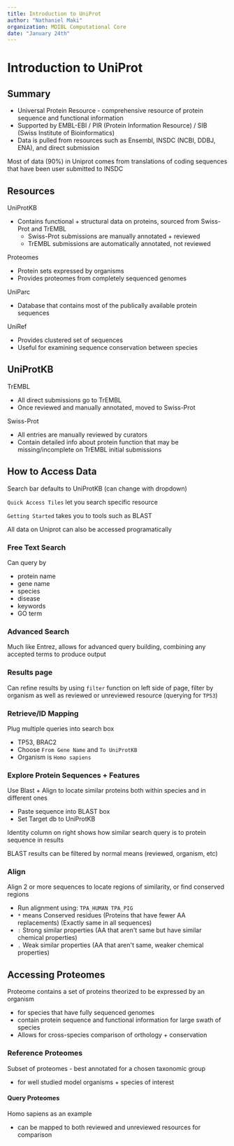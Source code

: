 ```yaml
---
title: Introduction to UniProt
author: "Nathaniel Maki"
organization: MDIBL Computational Core
date: "January 24th"
---
```


# Introduction to UniProt

## Summary

* Universal Protein Resource - comprehensive resource of protein sequence and functional information
* Supported by EMBL-EBI / PIR (Protein Information Resource) / SIB (Swiss Institute of Bioinformatics)
* Data is pulled from resources such as Ensembl, INSDC (NCBI, DDBJ, ENA), and direct submission

Most of data (90%) in Uniprot comes from translations of coding sequences that have been user submitted to INSDC

## Resources

UniProtKB
* Contains functional + structural data on proteins, sourced from Swiss-Prot and TrEMBL
  * Swiss-Prot submissions are manually annotated + reviewed
  * TrEMBL submissions are automatically annotated, not reviewed

Proteomes
* Protein sets expressed by organisms
* Provides proteomes from completely sequenced genomes

UniParc
* Database that contains most of the publically available protein sequences

UniRef
* Provides clustered set of sequences
* Useful for examining sequence conservation between species

## UniProtKB

TrEMBL
* All direct submissions go to TrEMBL
* Once reviewed and manually annotated, moved to Swiss-Prot

Swiss-Prot
* All entries are manually reviewed by curators
* Contain detailed info about protein function that may be missing/incomplete on TrEMBL initial submissions

## How to Access Data

Search bar defaults to UniProtKB (can change with dropdown)

`Quick Access Tiles` let you search specific resource

`Getting Started` takes you to tools such as BLAST

All data on Uniprot can also be accessed programatically

### Free Text Search
Can query by
* protein name
* gene name
* species
* disease
* keywords
* GO term

### Advanced Search
Much like Entrez, allows for advanced query building, combining any accepted terms to produce output

### Results page
Can refine results by using `filter` function on left side of page, filter by organism as well as reviewed or unreviewed resource (querying for `TP53`)

### Retrieve/ID Mapping
Plug multiple queries into search box
* TP53, BRAC2
* Choose `From Gene Name` and `To UniProtKB`
* Organism is `Homo sapiens`

### Explore Protein Sequences + Features
Use Blast + Align to locate similar proteins both within species and in different ones
* Paste sequence into BLAST box
* Set Target db to UniProtKB

Identity column on right shows how similar search query is to protein sequence in results

BLAST results can be filtered by normal means (reviewed, organism, etc)

### Align
Align 2 or more sequences to locate regions of similarity, or find conserved regions
* Run alignment using: `TPA_HUMAN TPA_PIG`
* `*` means Conserved residues (Proteins that have fewer AA replacements) (Exactly same in all sequences)
* `:` Strong similar properties (AA that aren't same but have similar chemical properties)
* `.` Weak similar properties (AA that aren't same, weaker chemical properties)

## Accessing Proteomes
Proteome contains a set of proteins theorized to be expressed by an organism
* for species that have fully sequenced genomes
* contain protein sequence and functional information for large swath of species
* Allows for cross-species comparison of orthology + conservation

### Reference Proteomes
Subset of proteomes - best annotated for a chosen taxonomic group
* for well studied model organisms + species of interest

#### Query Proteomes
Homo sapiens as an example
* can be mapped to both reviewed and unreviewed resources for comparison

